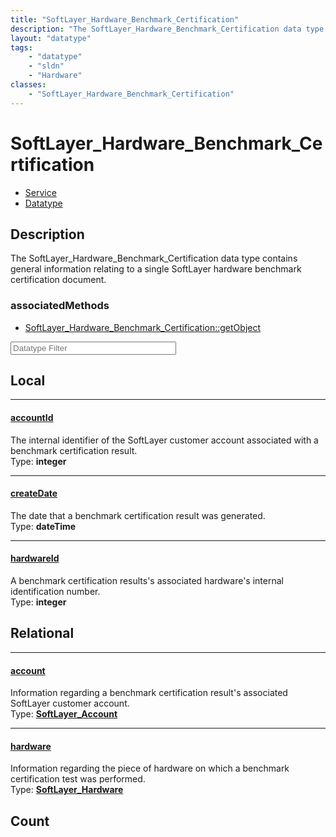 ```yaml
---
title: "SoftLayer_Hardware_Benchmark_Certification"
description: "The SoftLayer_Hardware_Benchmark_Certification data type contains general information relating to a single SoftLayer har... "
layout: "datatype"
tags:
    - "datatype"
    - "sldn"
    - "Hardware"
classes:
    - "SoftLayer_Hardware_Benchmark_Certification"
---
```


# SoftLayer_Hardware_Benchmark_Certification
<div id='service-datatype'>
    <ul id='sldn-reference-tabs'>
    <li id='service'> <a href='/reference/services/SoftLayer_Hardware_Benchmark_Certification' >Service</a></li>    <li id='datatype'> <a href='/reference/datatypes/SoftLayer_Hardware_Benchmark_Certification' >Datatype</a></li>
    </ul>
</div>

## Description 
The SoftLayer_Hardware_Benchmark_Certification data type contains general information relating to a single SoftLayer hardware benchmark certification document. 


### associatedMethods

*  [SoftLayer_Hardware_Benchmark_Certification::getObject](/reference/services/SoftLayer_Hardware_Benchmark_Certification/getObject )





<!-- Filer BEGIN -->
<div class="view-filters">
        <div class="clearfix">
            <div class="search-input-box">
                <input placeholder="Datatype Filter" onkeyup="titleSearch(inputId='prop-input', divId='properties', elementClass='prop-row')" 
                    type="text" id="prop-input" value="" size="30" maxlength="128" class="form-text">
            </div>
        </div>
</div>
<!-- Filer END -->

<div id="properties" class="content">
<div id="localProperties" class="prop-content" >

## Local
<div class="prop-row">

-----
[accountId]: #accountid
#### [accountId]
The internal identifier of the SoftLayer customer account associated with a benchmark certification result.  
<span class="type-label">Type: </span>**integer**


</div>
<div class="prop-row">

-----
[createDate]: #createdate
#### [createDate]
The date that a benchmark certification result was generated.  
<span class="type-label">Type: </span>**dateTime**


</div>
<div class="prop-row">

-----
[hardwareId]: #hardwareid
#### [hardwareId]
A benchmark certification results's associated hardware's internal identification number.  
<span class="type-label">Type: </span>**integer**


</div>
</div>
<!-- LOCAL PROPERTY END -->

<div id="relationalProperties"  class="prop-content" >

## Relational
<div class="prop-row">

-----
[account]: #account
#### [account]
Information regarding a benchmark certification result's associated SoftLayer customer account.  
<span class="type-label">Type: </span>**<a href='/reference/datatypes/SoftLayer_Account'>SoftLayer_Account </a>**


</div>
<div class="prop-row">

-----
[hardware]: #hardware
#### [hardware]
Information regarding the piece of hardware on which a benchmark certification test was performed.  
<span class="type-label">Type: </span>**<a href='/reference/datatypes/SoftLayer_Hardware'>SoftLayer_Hardware </a>**


</div>

## Count
</div>


